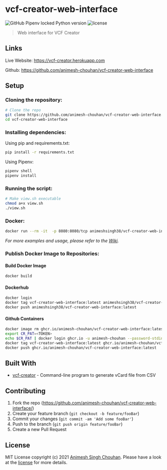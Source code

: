 # vcf-creator-web-interface

![GitHub Pipenv locked Python version](https://img.shields.io/github/pipenv/locked/python-version/animesh-chouhan/vcf-creator-web-interface)
![license](https://img.shields.io/github/license/animesh-chouhan/vcf-creator-web-interface)

> Web interface for VCF Creator

## Links
Live Website: https://vcf-creator.herokuapp.com

Github: https://github.com/animesh-chouhan/vcf-creator-web-interface

## Setup

### Cloning the repository:

```sh
# Clone the repo
git clone https://github.com/animesh-chouhan/vcf-creator-web-interface.git
cd vcf-creator-web-interface
```

### Installing dependencies:

Using pip and requirements.txt:

```sh
pip install -r requirements.txt
```

Using Pipenv:

```sh
pipenv shell
pipenv install
```

### Running the script:

```sh
# Make view.sh executable
chmod a+x view.sh
./view.sh
```

### Docker:

```sh
docker run --rm -it  -p 8080:8080/tcp animeshsingh38/vcf-creator-web-interface
```

_For more examples and usage, please refer to the [Wiki][wiki]._

### Publish Docker Image to Repositories:

#### Build Docker Image

```sh
docker build
```

#### Dockerhub

```sh
docker login
docker tag vcf-creator-web-interface:latest animeshsingh38/vcf-creator-web-interface:latest
docker push animeshsingh38/vcf-creator-web-interface:latest
```

#### Github Containers

```sh
docker image rm ghcr.io/animesh-chouhan/vcf-creator-web-interface:latest
export CR_PAT=<TOKEN>
echo $CR_PAT | docker login ghcr.io -u animesh-chouhan --password-stdin
docker tag vcf-creator-web-interface:latest ghcr.io/animesh-chouhan/vcf-creator-web-interface:latest
docker push ghcr.io/animesh-chouhan/vcf-creator-web-interface:latest
```


## Built With

* [vcf-creator](https://github.com/animesh-chouhan/vcf-creator) - Command-line program to generate vCard file from CSV

## Contributing

1. Fork the repo (<https://github.com/animesh-chouhan/vcf-creator-web-interface/>)
2. Create your feature branch (`git checkout -b feature/fooBar`)
3. Commit your changes (`git commit -am 'Add some fooBar'`)
4. Push to the branch (`git push origin feature/fooBar`)
5. Create a new Pull Request

<!-- Markdown link & img dfn's -->
[license]: https://img.shields.io/github/license/animesh-chouhan/vcf-creator-web-interface
[wiki]: https://github.com/animesh-chouhan/vcf-creator-web-interface/wiki

## License
MIT License
copyright (c) 2021 [Animesh Singh Chouhan](https://github.com/animesh-chouhan). Please have a look at the [license](LICENSE) for more details.
